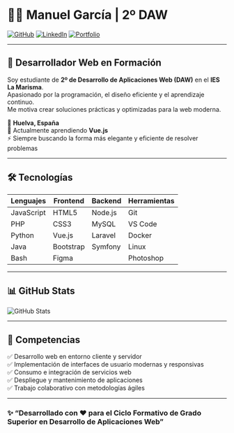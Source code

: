 # 👨‍💻 Manuel García | 2º DAW

[![GitHub](https://img.shields.io/badge/GitHub-Manuel%20García-181717?style=flat&logo=github)](https://github.com/spacecrf)
[![LinkedIn](https://img.shields.io/badge/LinkedIn-Manuel%20García%20Rodríguez-0A66C2?style=flat&logo=linkedin)](https://www.linkedin.com/in/spacecrf/)
[![Portfolio](https://img.shields.io/badge/Portfolio-Visítame-ff0079?style=flat&logo=firefox)](https://tusitioejemplo.com)

---

## 🌱 Desarrollador Web en Formación

Soy estudiante de **2º de Desarrollo de Aplicaciones Web (DAW)** en el **IES La Marisma**.  
Apasionado por la programación, el diseño eficiente y el aprendizaje continuo.  
Me motiva crear soluciones prácticas y optimizadas para la web moderna.

📍 **Huelva, España**  
🧠 Actualmente aprendiendo **Vue.js**  
⚡ Siempre buscando la forma más elegante y eficiente de resolver problemas  

---

## 🛠️ Tecnologías

| Lenguajes | Frontend | Backend | Herramientas |
|------------|-----------|-----------|----------------|
| JavaScript | HTML5 | Node.js | Git |
| PHP | CSS3 | MySQL | VS Code |
| Python | Vue.js | Laravel | Docker |
| Java | Bootstrap | Symfony | Linux |
| Bash | Figma |  | Photoshop |

---

## 📊 GitHub Stats

![GitHub Stats](https://github-readme-stats.vercel.app/api/top-langs/?username=spacecrf&langs_count=6&title_color=0891b2&text_color=ffffff&icon_color=0891b2&bg_color=1c1917&hide_border=true&layout=compact)

---

## 💼 Competencias

✅ Desarrollo web en entorno cliente y servidor  
✅ Implementación de interfaces de usuario modernas y responsivas  
✅ Consumo e integración de servicios web  
✅ Despliegue y mantenimiento de aplicaciones  
✅ Trabajo colaborativo con metodologías ágiles  

---

### ✨ “Desarrollado con ❤️ para el Ciclo Formativo de Grado Superior en Desarrollo de Aplicaciones Web”
